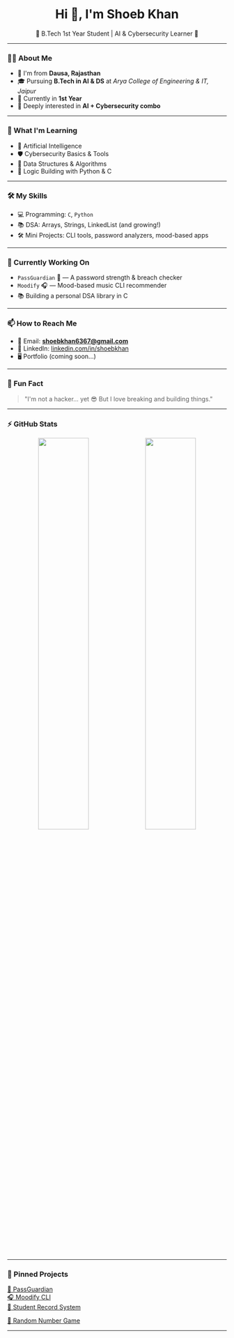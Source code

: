 <h1 align="center">Hi 👋, I'm Shoeb Khan</h1>
<p align="center">
🌟 B.Tech 1st Year Student | AI & Cybersecurity Learner 🌟  
</p>

---

### 🧑‍💻 About Me

- 📍 I'm from **Dausa, Rajasthan**
- 🎓 Pursuing **B.Tech in AI & DS** at *Arya College of Engineering & IT, Jaipur*
- 🚀 Currently in **1st Year**
- 🔐 Deeply interested in **AI + Cybersecurity combo**

---

### 🚀 What I'm Learning
- 🤖 Artificial Intelligence
- 🛡️ Cybersecurity Basics & Tools
- 🔢 Data Structures & Algorithms
- 🧠 Logic Building with Python & C

---

### 🛠️ My Skills
- 💻 Programming: `C`, `Python`
- 📚 DSA: Arrays, Strings, LinkedList (and growing!)
- 🛠️ Mini Projects: CLI tools, password analyzers, mood-based apps

---

### 🔨 Currently Working On
- `PassGuardian` 🔐 — A password strength & breach checker  
- `Moodify` 🎧 — Mood-based music CLI recommender  
- 📚 Building a personal DSA library in C

---

### 📫 How to Reach Me
- 📧 Email: **shoebkhan6367@gmail.com**
- 💼 LinkedIn: [linkedin.com/in/shoebkhan](https://www.linkedin.com/in/shoeb-khan-444932331?utm_source=share&utm_campaign=share_via&utm_content=profile&utm_medium=android_app)
- 🖥️ Portfolio (coming soon...)

---

### 💬 Fun Fact
> "I'm not a hacker... yet 😎 But I love breaking and building things."

---

### ⚡ GitHub Stats

<p align="center">
  <img src="https://github-readme-stats.vercel.app/api?username=ShoebKhan&show_icons=true&theme=radical" width="48%" />
  <img src="https://github-readme-stats.vercel.app/api/top-langs/?username=ShoebKhan&layout=compact&theme=vision-friendly-dark" width="48%" />

</p>



---

### 📌 Pinned Projects
[🔐 PassGuardian](https://github.com/shoebkhan114/python/blob/main/passguardian.py)  
[🎧 Moodify CLI](https://github.com/shoebkhan114/python/blob/main/moodify.py)  
[📃 Student Record System](https://github.com/shoebkhan114/Student-Record/blob/main/student_portal_manu.c) 

[🎲 Random Number Game](https://github.com/shoebkhan114/random-no-game/blob/main/Random_number_game.c)

---

